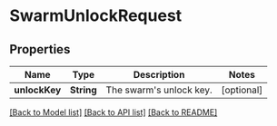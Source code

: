 # SwarmUnlockRequest

## Properties
Name | Type | Description | Notes
------------ | ------------- | ------------- | -------------
**unlockKey** | **String** | The swarm&#39;s unlock key. | [optional] 

[[Back to Model list]](../README.md#documentation-for-models) [[Back to API list]](../README.md#documentation-for-api-endpoints) [[Back to README]](../README.md)


